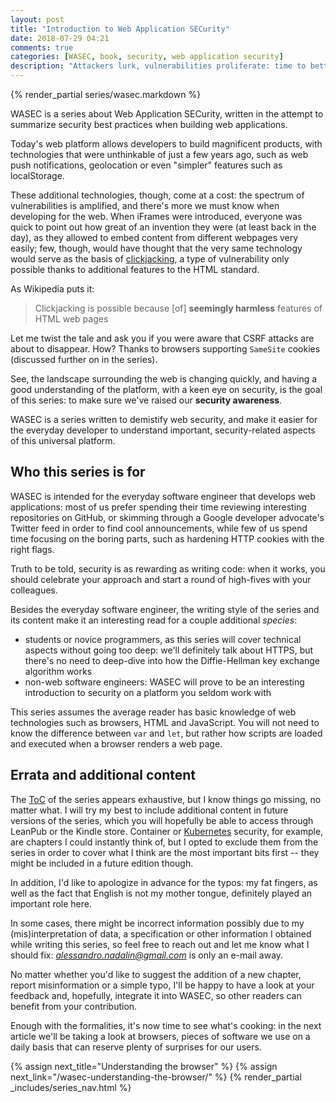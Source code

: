 ```yaml
---
layout: post
title: "Introduction to Web Application SECurity"
date: 2018-07-29 04:21
comments: true
categories: [WASEC, book, security, web application security]
description: "Attackers lurk, vulnerabilities proliferate: time to better understand how to secure web applications."
---
```


{% render_partial series/wasec.markdown %}

WASEC is a series about Web Application SECurity, written in the attempt
to summarize security best practices when building web applications.

Today's web platform allows developers to build magnificent products, with
technologies that were unthinkable of just a few years ago, such as
web push notifications, geolocation or even "simpler" features such as
localStorage.

These additional technologies, though, come at a cost: the spectrum of
vulnerabilities is amplified, and there's more we must know
when developing for the web. When iFrames were introduced, everyone
was quick to point out how great of an invention they were (at least back in the day),
as they allowed to embed content from different webpages very
easily; few, though, would have thought that the very same technology
would serve as the basis of [clickjacking](https://en.wikipedia.org/wiki/Clickjacking),
a type of vulnerability only possible thanks to additional features
to the HTML standard.

As Wikipedia puts it:

> Clickjacking is possible because [of] **seemingly harmless** features of HTML web pages

Let me twist the tale and ask you if you were aware that CSRF attacks are about
to disappear. How? Thanks to browsers supporting `SameSite` cookies (discussed
further on in the series).

See, the landscape surrounding the web is changing quickly, and having a good
understanding of the platform, with a keen eye on security, is the goal
of this series: to make sure we've raised our **security awareness**.

WASEC is a series written to demistify web security, and make it easier for
the everyday developer to understand important, security-related aspects
of this universal platform.

<!-- more -->

## Who this series is for

WASEC is intended for the everyday software engineer that develops
web applications: most of us prefer spending their time reviewing
interesting repositories on GitHub, or skimming through a Google
developer advocate's Twitter feed in order to find cool announcements,
while few of us spend time focusing on the boring parts, such as
hardening HTTP cookies with the right flags.

Truth to be told, security is as rewarding as writing code: when it works,
you should celebrate your approach and start a round of high-fives with your
colleagues.

Besides the everyday software engineer, the writing style of the series
and its content make it an interesting read for a couple additional *species*:

* students or novice programmers, as this series will cover technical aspects
without going too deep: we'll definitely talk about HTTPS, but there's no
need to deep-dive into how the Diffie-Hellman key exchange algorithm works
* non-web software engineers: WASEC will prove to be an interesting
introduction to security on a platform you seldom work with

This series assumes the average reader has basic knowledge of web technologies such as
browsers, HTML and JavaScript. You will not need to know the difference between
`var` and `let`, but rather how scripts are loaded and executed when a browser
renders a web page.

## Errata and additional content

The [ToC](/web-security-demistified/#contents) of the series appears exhaustive, but I know things go missing,
no matter what.
I will try my best to include additional content in future versions of
the series, which you will hopefully be able to access through LeanPub
or the Kindle store. Container or [Kubernetes](https://kubernetes.io/) security,
for example, are chapters I could instantly think of, but I opted
to exclude them from the series in order to cover what I think are the most important
bits first -- they might be included in a future edition though.

In addition, I'd like to apologize in advance for the typos: my fat fingers,
as well as the fact that English is not my mother tongue, definitely played
an important role here.

In some cases, there might be incorrect information possibly due to
my (mis)interpretation of data, a specification or other information
I obtained while writing this series, so feel free to reach out and let me know
what I should fix: *alessandro.nadalin@gmail.com* is only an e-mail away.

No matter whether you'd like to suggest the addition of a new chapter,
report misinformation or a simple typo, I'll be happy to have a look
at your feedback and, hopefully, integrate it into WASEC, so other
readers can benefit from your contribution.

Enough with the formalities, it's now time to see what's cooking: in the next article
we'll be taking a look at browsers, pieces of software we use on a daily basis that
can reserve plenty of surprises for our users.

{% assign next_title="Understanding the browser" %}
{% assign next_link="/wasec-understanding-the-browser/" %}
{% render_partial _includes/series_nav.html %}
